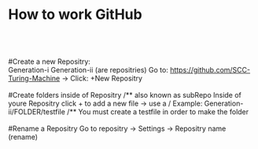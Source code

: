 # How to work GitHub
<br><br><br>
#Create a new Repositry:<br>
Generation-i Generation-ii (are repositries)
  Go to: https://github.com/SCC-Turing-Machine
    -> Click: +New Repositry
<br><br>
#Create folders inside of Repositry
/** also known as subRepo
  Inside of youre Repositry click + to add a new file
  -> use a /
  Example:
    Generation-ii/FOLDER/testfile
    /** You must create a testfile in order to make the folder
    <br><br>
#Rename a Repositry
  Go to repositry
  -> Settings 
    -> Repositry name (rename)
  
